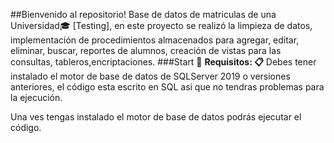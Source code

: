##Bienvenido al repositorio!
Base de datos de matriculas de una Universidad🎓 [Testing], en este proyecto se realizó la limpieza de datos, implementación de procedimientos almacenados para agregar, editar, eliminar, buscar, reportes de alumnos, creación de vistas para las consultas, tableros,encriptaciones.
###Start 🚀
**Requisitos: 📋**
Debes tener instalado el motor de base de datos de SQLServer 2019 o versiones anteriores, el código esta escrito en SQL asi que no tendras problemas para la ejecución.

Una ves tengas instalado el motor de base de datos podrás ejecutar el código.
